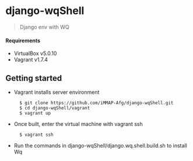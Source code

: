 # django-wqShell

> Django env with WQ

#### Requirements

- VirtualBox v5.0.10
- Vagrant v1.7.4


## Getting started

* Vagrant installs server environment

		$ git clone https://github.com/iMMAP-Afg/django-wqShell.git
		$ cd django-wqShell/vagrant
		$ vagrant up

* Once built, enter the virtual machine with vagrant ssh

		$ vagrant ssh

* Run the commands in django-wqShell/django.wq.shell.build.sh to install Wq
